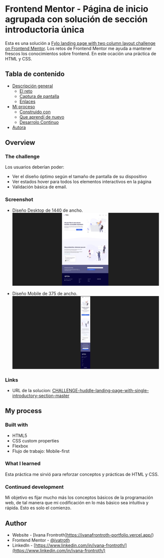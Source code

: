 # Frontend Mentor - Página de inicio agrupada con solución de sección introductoria única

Esta es una solución a [Fylo landing page with two column layout challenge on Frontend Mentor](https://www.frontendmentor.io/challenges/fylo-landing-page-with-two-column-layout-5ca5ef041e82137ec91a50f5). Los retos de Frontend Mentor me ayuda a mantener frescos los conocimientos sobre frontend. En este ocación una práctica de HTML y CSS.

## Tabla de contenido

- [Descripción general](#overview)
  - [El reto](#the-challenge)
  - [Captura de pantalla](#screenshot)
  - [Enlaces](#links)
- [Mi proceso](#my-process)
  - [Construido con](#built-with)
  - [Que aprendí de nuevo](#what-i-learned)
  - [Desarrolo Continuo](#continued-development)
- [Autora](#author)

## Overview

### The challenge
Los usuarios deberían poder:

- Ver el diseño óptimo según el tamaño de pantalla de su dispositivo
- Ver estados hover para todos los elementos interactivos en la página
- Validación básica de email.

### Screenshot
- Diseño Desktop de 1440 de ancho.
![](./design/My-desktop-design.jpg)

- Diseño Mobile de 375 de ancho.
![](./design/My-mobile-design.jpg)

### Links

- URL de la solucion: [CHALLENGE-huddle-landing-page-with-single-introductory-section-master](https://ivatroth.github.io/CHALLENGE-huddle-landing-page-with-single-introductory-section-master/)


## My process

### Built with

- HTML5
- CSS custom properties
- Flexbox
- Flujo de trabajo: Mobile-first

### What I learned

Esta práctica me sirvió para reforzar conceptos y prácticas de HTML y CSS. 

### Continued development

Mi objetivo es fijar mucho más los conceptos básicos de la programación web, de tal manera que mi codificación en lo más básico sea intuitiva y rápida. Esto es solo el comienzo.


## Author

- Website - [Ivana Frontroth]https://ivanafrontroth-portfolio.vercel.app/)
- Frontend Mentor - [@ivatroth](https://www.frontendmentor.io/profile/Ivatroth)
- LinkedIn - [https://www.linkedin.com/in/ivana-frontroth/](https://www.linkedin.com/in/ivana-frontroth/)